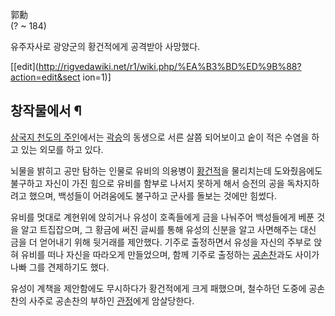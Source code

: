 郭勳  
(? ~ 184)

유주자사로 광양군의 황건적에게 공격받아 사망했다.

[[edit](http://rigvedawiki.net/r1/wiki.php/%EA%B3%BD%ED%9B%88?action=edit&sect
ion=1)]

## 창작물에서 ¶

[삼국지 천도의 주인](%EC%82%BC%EA%B5%AD%EC%A7%80%20%EC%B2%9C%EB%8F%84%EC%9D%98%20%EC%A3%BC%EC%9D%B8.md)에서는 [곽승](%EA%B3%BD%EC%8A%B9.md)의 동생으로 서른 살쯤 되어보이고 숱이 적은
수염을 하고 있는 외모를 하고 있다.

  

뇌물을 밝히고 공만 탐하는 인물로 유비의 의용병이 [황건적](%ED%99%A9%EA%B1%B4%EC%A0%81.md)을 물리치는데
도와줬음에도 불구하고 자신이 가진 힘으로 유비를 함부로 나서지 못하게 해서 승전의 공을 독차지하려고 했으며, 백성들이 어려움에도 불구하고
군사를 돌보는 것에만 힘썼다.

  

유비를 멋대로 계현위에 앉히거나 유성이 호족들에게 금을 나눠주어 백성들에게 베푼 것을 알고 트집잡으며, 그 황금에 써진 글씨를 통해 유성의
신분을 알고 사면해주는 대신 금을 더 얻어내기 위해 뒷거래를 제안했다. 기주로 출정하면서 유성을 자신의 주부로 앉혀 유비를 떠나 자신을
따라오게 만들었으며, 함께 기주로 출정하는 [공손찬](%EA%B3%B5%EC%86%90%EC%B0%AC.md)과도 사이가 나빠 그를
견제하기도 했다.

  

유성이 계책을 제안함에도 무시하다가 황건적에게 크게 패했으며, 철수하던 도중에 공손찬의 사주로 공손찬의 부하인
[관정](%EA%B4%80%EC%A0%95.md)에게 암살당한다.


